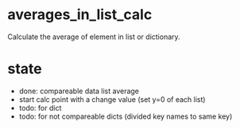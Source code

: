 # averages_in_list_calc

Calculate the average of element in list or dictionary.

# state
- done: compareable data list average
- start calc point with a change value (set y=0 of each list)
- todo: for dict
- todo: for not compareable dicts (divided key names to same key)
